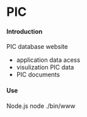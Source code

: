 # PIC

#### Introduction
PIC database website
- application data acess
- visulization PIC data
- PIC documents


####  Use
Node.js 
node ./bin/www

